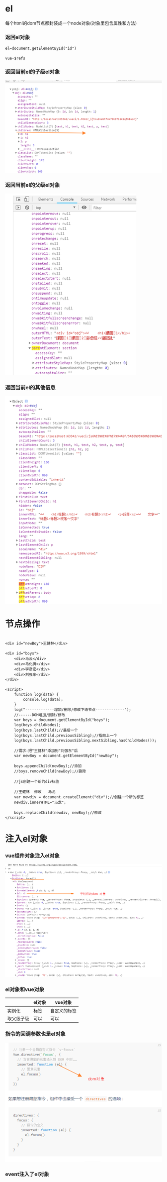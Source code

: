 

# el

 每个html的dom节点都封装成一个node对象(对象里包含属性和方法)



### 返回el对象

```
el=document.getElementById("id")

vue-$refs
```
### 返回当前el的子级el对象
![](./2.png)
### 返回当前el的父级el对象 
![](./3.png)


### 返回当前el的其他信息

![](./4.png)


# 节点操作

```

<div id="newBoy">王健林</div>

<div id="boys">
    <div>马云</div>
    <div>马化腾</div>
    <div>李彦宏</div>
    <div>刘强东</div>
</div>

<script>
    function log(data) {
        console.log(data);
    }
    log("-------------增加/删除/修改下级节点-------------");
    //------DOM增加/删除/修改
    var boys = document.getElementById("boys");
    log(boys.childNodes);
    log(boys.lastChild);//最后一个
    log(boys.lastChild.previousSibling);//指向上一个
    log(boys.lastChild.previousSibling.nextSibling.hasChildNodes());

    //需求:把"王健林"添加到"刘强东"后
    var newBoy = document.getElementById("newBoy");

    boys.appendChild(newBoy);//添加
    //boys.removeChild(newBoy);//删除

    //js创建一个新的div标签

    //王健林  修改   马龙
    var newdiv = document.createElement("div");//创建一个新的标签
    newdiv.innerHTML="马龙";

    boys.replaceChild(newdiv, newBoy);//修改
</script>

```




# 注入el对象
### vue组件对象注入el对象

![](./img/2.png)


### el对象和vue对象

|        |el对象    |vue对象   |
|--------|-----------|---------|
|实例化   |标签        |自定义的标签|
|取父级子级|可以        |可以      |


### 指令的回调参数也是el对象

![](./img/3.png)

### event注入了el对象